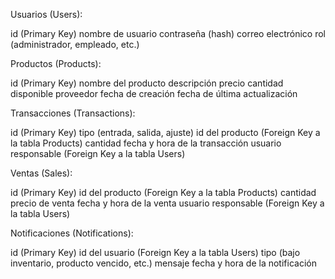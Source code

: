 Usuarios (Users):

id (Primary Key)
nombre de usuario
contraseña (hash)
correo electrónico
rol (administrador, empleado, etc.)


Productos (Products):

id (Primary Key)
nombre del producto
descripción
precio
cantidad disponible
proveedor
fecha de creación
fecha de última actualización

Transacciones (Transactions):

id (Primary Key)
tipo (entrada, salida, ajuste)
id del producto (Foreign Key a la tabla Products)
cantidad
fecha y hora de la transacción
usuario responsable (Foreign Key a la tabla Users)

Ventas (Sales):

id (Primary Key)
id del producto (Foreign Key a la tabla Products)
cantidad
precio de venta
fecha y hora de la venta
usuario responsable (Foreign Key a la tabla Users)

Notificaciones (Notifications):

id (Primary Key)
id del usuario (Foreign Key a la tabla Users)
tipo (bajo inventario, producto vencido, etc.)
mensaje
fecha y hora de la notificación